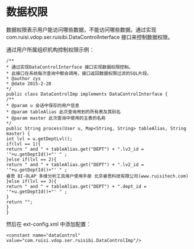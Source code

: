 # 数据权限

数据权限表示用户能访问哪些数据，不能访问哪些数据。通过实现com.ruisi.vdop.ser.ruisibi.DataControlInterface 接口来控制数据权限。

通过用户所属组织机构控制权限示例：

```
/**
* 通过实现DataControlInterface 接口实现数据权限控制。
* 此接口在系统每次查询中都会调用，接口返回数据权限过滤的SQL片段。
* @author zys
* @date 2015-2-20
*/
public class DataControlImp implements DataControlInterface {
/**
* @param u 会话中保存的用户信息
* @param tableAlias 此次查询用到的所有表及其别名
* @param master 此次查询中使用的主表的名称
*/
public String process(User u, Map<String, String> tableAlias, String master) {
int lvl = u.getDeptLvl();
if(lvl == 1){
return " and " + tableAlias.get("DEPT") + ".lv3_id = '"+u.getDeptId()+"' " ;
}else if(lvl == 2){
return " and " + tableAlias.get("DEPT") + ".lv2_id = '"+u.getDeptId()+"' " ;
睿思 BI-OLAP 多维分析工具用户使用手册 北京睿思科技有限公司(www.ruisitech.com)
}else if(lvl == 3){
return " and " + tableAlias.get("DEPT") + ".dept_id = '"+u.getDeptId()+"' " ;
}
return "";
}
}
```

然后在 ext-config.xml 中添加配置：

```
<constant name="dataControl" value="com.ruisi.vdop.ser.ruisibi.DataControlImp"/>
```



